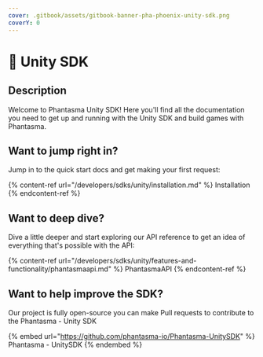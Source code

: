 ```yaml
---
cover: .gitbook/assets/gitbook-banner-pha-phoenix-unity-sdk.png
coverY: 0
---
```


# 👋 Unity SDK

## Description

Welcome to Phantasma Unity SDK! Here you'll find all the documentation you need to get up and running with the Unity SDK and build games with Phantasma.

## Want to jump right in?

Jump in to the quick start docs and get making your first request:

{% content-ref url="/developers/sdks/unity/installation.md" %}
Installation
{% endcontent-ref %}

## Want to deep dive?

Dive a little deeper and start exploring our API reference to get an idea of everything that's possible with the API:

{% content-ref url="/developers/sdks/unity/features-and-functionality/phantasmaapi.md" %}
PhantasmaAPI
{% endcontent-ref %}

## Want to help improve the SDK?

Our project is fully open-source you can make Pull requests to contribute to the Phantasma - Unity SDK

{% embed url="https://github.com/phantasma-io/Phantasma-UnitySDK" %}
Phantasma - UnitySDK
{% endembed %}
